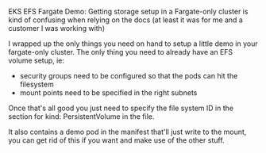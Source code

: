 EKS EFS Fargate Demo: 
Getting storage setup in a Fargate-only cluster is kind of confusing when relying on the docs (at least it was for me and a customer I was working with) 

I wrapped up the only things you need on hand to setup a little demo in your fargate-only cluster. 
The only thing you need to already have an EFS volume setup, ie: 

- security groups need to be configured so that the pods can hit the filesystem 
-  mount points need to be specified in the right subnets 

Once that's all good you just need to specify the file system ID in the section for kind: PersistentVolume in the file. 

It also contains a demo pod in the manifest that'll just write to the mount, you can get rid of this if you want and make use of the other stuff.
